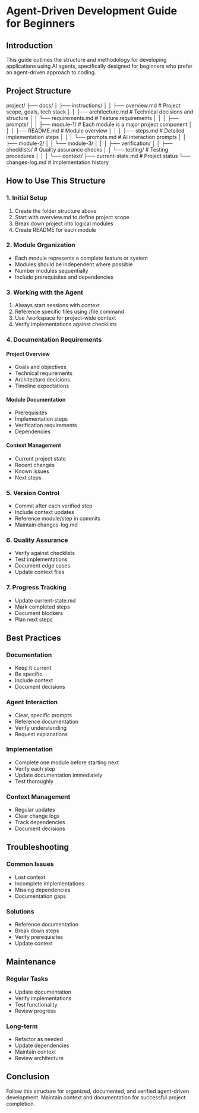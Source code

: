 # Agent-Driven Development Guide for Beginners

## Introduction
This guide outlines the structure and methodology for developing applications using AI agents, specifically designed for beginners who prefer an agent-driven approach to coding.

## Project Structure 

project/
├── docs/
│ ├── instructions/
│ │ ├── overview.md # Project scope, goals, tech stack
│ │ ├── architecture.md # Technical decisions and structure
│ │ └── requirements.md # Feature requirements
│ │
│ ├── prompts/
│ │ ├── module-1/ # Each module is a major project component
│ │ │ ├── README.md # Module overview
│ │ │ ├── steps.md # Detailed implementation steps
│ │ │ └── prompts.md # AI interaction prompts
│ │ ├── module-2/
│ │ └── module-3/
│ │
│ ├── verification/
│ │ ├── checklists/ # Quality assurance checks
│ │ └── testing/ # Testing procedures
│ │
│ └── context/
├── current-state.md # Project status
└── changes-log.md # Implementation history

## How to Use This Structure

### 1. Initial Setup
1. Create the folder structure above
2. Start with overview.md to define project scope
3. Break down project into logical modules
4. Create README for each module

### 2. Module Organization
- Each module represents a complete feature or system
- Modules should be independent where possible
- Number modules sequentially
- Include prerequisites and dependencies

### 3. Working with the Agent
1. Always start sessions with context
2. Reference specific files using /file command
3. Use /workspace for project-wide context
4. Verify implementations against checklists

### 4. Documentation Requirements

#### Project Overview
- Goals and objectives
- Technical requirements
- Architecture decisions
- Timeline expectations

#### Module Documentation
- Prerequisites
- Implementation steps
- Verification requirements
- Dependencies

#### Context Management
- Current project state
- Recent changes
- Known issues
- Next steps

### 5. Version Control
- Commit after each verified step
- Include context updates
- Reference module/step in commits
- Maintain changes-log.md

### 6. Quality Assurance
- Verify against checklists
- Test implementations
- Document edge cases
- Update context files

### 7. Progress Tracking
- Update current-state.md
- Mark completed steps
- Document blockers
- Plan next steps

## Best Practices

### Documentation
- Keep it current
- Be specific
- Include context
- Document decisions

### Agent Interaction
- Clear, specific prompts
- Reference documentation
- Verify understanding
- Request explanations

### Implementation
- Complete one module before starting next
- Verify each step
- Update documentation immediately
- Test thoroughly

### Context Management
- Regular updates
- Clear change logs
- Track dependencies
- Document decisions

## Troubleshooting

### Common Issues
- Lost context
- Incomplete implementations
- Missing dependencies
- Documentation gaps

### Solutions
- Reference documentation
- Break down steps
- Verify prerequisites
- Update context

## Maintenance

### Regular Tasks
- Update documentation
- Verify implementations
- Test functionality
- Review progress

### Long-term
- Refactor as needed
- Update dependencies
- Maintain context
- Review architecture

## Conclusion
Follow this structure for organized, documented, and verified agent-driven development. Maintain context and documentation for successful project completion.


